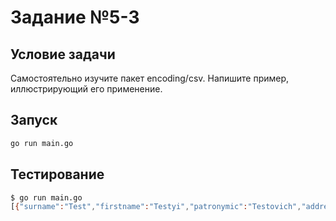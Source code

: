# Задание №5-3

## Условие задачи

Самостоятельно изучите пакет encoding/csv. Напишите пример, иллюстрирующий его применение.

## Запуск

```bash
go run main.go
```

## Тестирование

```bash
$ go run main.go
[{"surname":"Test","firstname":"Testyi","patronymic":"Testovich","address":{"city":"Novosibirsk","state":"NSO"}},{"surname":"Ivanov","firstname":"Ivan","patronymic":"Ivanovich","address":{"city":"Moskow","state":"MSK"}},{"surname":"Sidorov","firstname":"Sidor","patronymic":"Sidorovich","address":{"city":"Tomsk","state":"TSK"}},{"surname":"Petrov","firstname":"Petr ","patronymic":"Petrovich","address":{"city":"","state":""}}]
```
